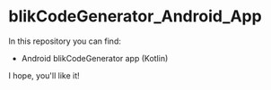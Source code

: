 # blikCodeGenerator_Android_App
In this repository you can find:

- Android blikCodeGenerator app (Kotlin)

I hope, you'll like it!
